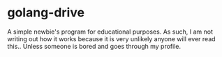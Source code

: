 # golang-drive
A simple newbie's program for educational purposes. As such, I am not writing out how it works because it is very unlikely anyone will ever read this.. Unless someone is bored and goes through my profile.
